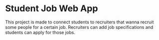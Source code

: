 # Student Job Web App

This project is made to connect students to recruiters that wanna recruit some people for a certain job.
Recruiters can add job specifications and students can apply for those jobs.
